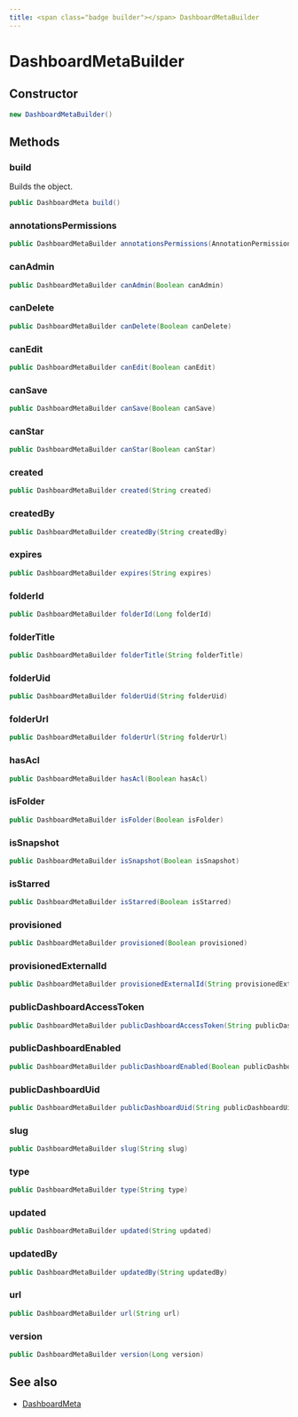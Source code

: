 ```yaml
---
title: <span class="badge builder"></span> DashboardMetaBuilder
---
```

# <span class="badge builder"></span> DashboardMetaBuilder

## Constructor

```java
new DashboardMetaBuilder()
```
## Methods

### <span class="badge object-method"></span> build

Builds the object.

```java
public DashboardMeta build()
```

### <span class="badge object-method"></span> annotationsPermissions

```java
public DashboardMetaBuilder annotationsPermissions(AnnotationPermission annotationsPermissions)
```

### <span class="badge object-method"></span> canAdmin

```java
public DashboardMetaBuilder canAdmin(Boolean canAdmin)
```

### <span class="badge object-method"></span> canDelete

```java
public DashboardMetaBuilder canDelete(Boolean canDelete)
```

### <span class="badge object-method"></span> canEdit

```java
public DashboardMetaBuilder canEdit(Boolean canEdit)
```

### <span class="badge object-method"></span> canSave

```java
public DashboardMetaBuilder canSave(Boolean canSave)
```

### <span class="badge object-method"></span> canStar

```java
public DashboardMetaBuilder canStar(Boolean canStar)
```

### <span class="badge object-method"></span> created

```java
public DashboardMetaBuilder created(String created)
```

### <span class="badge object-method"></span> createdBy

```java
public DashboardMetaBuilder createdBy(String createdBy)
```

### <span class="badge object-method"></span> expires

```java
public DashboardMetaBuilder expires(String expires)
```

### <span class="badge object-method"></span> folderId

```java
public DashboardMetaBuilder folderId(Long folderId)
```

### <span class="badge object-method"></span> folderTitle

```java
public DashboardMetaBuilder folderTitle(String folderTitle)
```

### <span class="badge object-method"></span> folderUid

```java
public DashboardMetaBuilder folderUid(String folderUid)
```

### <span class="badge object-method"></span> folderUrl

```java
public DashboardMetaBuilder folderUrl(String folderUrl)
```

### <span class="badge object-method"></span> hasAcl

```java
public DashboardMetaBuilder hasAcl(Boolean hasAcl)
```

### <span class="badge object-method"></span> isFolder

```java
public DashboardMetaBuilder isFolder(Boolean isFolder)
```

### <span class="badge object-method"></span> isSnapshot

```java
public DashboardMetaBuilder isSnapshot(Boolean isSnapshot)
```

### <span class="badge object-method"></span> isStarred

```java
public DashboardMetaBuilder isStarred(Boolean isStarred)
```

### <span class="badge object-method"></span> provisioned

```java
public DashboardMetaBuilder provisioned(Boolean provisioned)
```

### <span class="badge object-method"></span> provisionedExternalId

```java
public DashboardMetaBuilder provisionedExternalId(String provisionedExternalId)
```

### <span class="badge object-method"></span> publicDashboardAccessToken

```java
public DashboardMetaBuilder publicDashboardAccessToken(String publicDashboardAccessToken)
```

### <span class="badge object-method"></span> publicDashboardEnabled

```java
public DashboardMetaBuilder publicDashboardEnabled(Boolean publicDashboardEnabled)
```

### <span class="badge object-method"></span> publicDashboardUid

```java
public DashboardMetaBuilder publicDashboardUid(String publicDashboardUid)
```

### <span class="badge object-method"></span> slug

```java
public DashboardMetaBuilder slug(String slug)
```

### <span class="badge object-method"></span> type

```java
public DashboardMetaBuilder type(String type)
```

### <span class="badge object-method"></span> updated

```java
public DashboardMetaBuilder updated(String updated)
```

### <span class="badge object-method"></span> updatedBy

```java
public DashboardMetaBuilder updatedBy(String updatedBy)
```

### <span class="badge object-method"></span> url

```java
public DashboardMetaBuilder url(String url)
```

### <span class="badge object-method"></span> version

```java
public DashboardMetaBuilder version(Long version)
```

## See also

 * <span class="badge object-type-class"></span> [DashboardMeta](./object-DashboardMeta.md)

